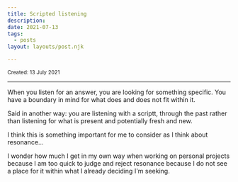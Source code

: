 ```yaml
---
title: Scripted listening
description:
date: 2021-07-13
tags:
  - posts
layout: layouts/post.njk

---
```

<small>Created: 13 July 2021 </small>

---
When you listen for an answer, you are looking for something specific. You have a boundary in mind for what does and does not fit within it.

Said in another way: you are listening with a scriptt, through the past rather than listening for what is present and potentially fresh and new.

I think this is something important for me to consider as I think about resonance...

I wonder how much I get in my own way when working on personal projects because I am too quick to judge and reject resonance because I do not see a place for it within what I already deciding I'm seeking.
